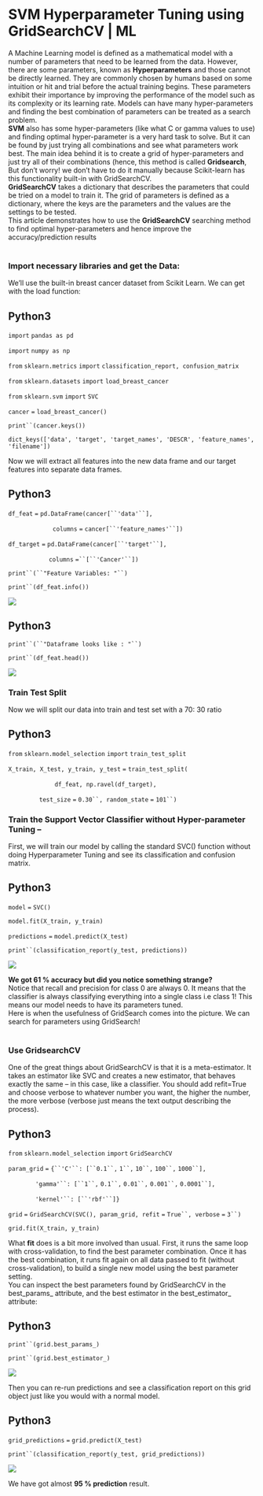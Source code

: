 ﻿# SVM Hyperparameter Tuning using GridSearchCV | ML 

A Machine Learning model is defined as a mathematical model with a number of parameters that need to be learned from the data. However, there are some parameters, known as **Hyperparameters** and those cannot be directly learned. They are commonly chosen by humans based on some intuition or hit and trial before the actual training begins. These parameters exhibit their importance by improving the performance of the model such as its complexity or its learning rate. Models can have many hyper-parameters and finding the best combination of parameters can be treated as a search problem.  
**SVM** also has some hyper-parameters (like what C or gamma values to use) and finding optimal hyper-parameter is a very hard task to solve. But it can be found by just trying all combinations and see what parameters work best. The main idea behind it is to create a grid of hyper-parameters and just try all of their combinations (hence, this method is called **Gridsearch**, But don’t worry! we don’t have to do it manually because Scikit-learn has this functionality built-in with GridSearchCV.  
**GridSearchCV** takes a dictionary that describes the parameters that could be tried on a model to train it. The grid of parameters is defined as a dictionary, where the keys are the parameters and the values are the settings to be tested.  
This article demonstrates how to use the **GridSearchCV** searching method to find optimal hyper-parameters and hence improve the accuracy/prediction results   
 

### Import necessary libraries and get the Data:

We’ll use the built-in breast cancer dataset from Scikit Learn. We can get with the load function:

Python3
-------

`import` `pandas as pd`

`import` `numpy as np`

`from` `sklearn.metrics` `import` `classification_report, confusion_matrix`

`from` `sklearn.datasets` `import` `load_breast_cancer`

`from` `sklearn.svm` `import` `SVC`

`cancer` `=` `load_breast_cancer()`

`print``(cancer.keys())`

```
dict_keys(['data', 'target', 'target_names', 'DESCR', 'feature_names', 'filename'])
```


Now we will extract all features into the new data frame and our target features into separate data frames. 

Python3
-------

`df_feat` `=` `pd.DataFrame(cancer[``'data'``],`

                       `columns` `=` `cancer[``'feature_names'``])`

`df_target` `=` `pd.DataFrame(cancer[``'target'``],` 

                     `columns` `=``[``'Cancer'``])`

`print``(``"Feature Variables: "``)`

`print``(df_feat.info())`

![](https://media.geeksforgeeks.org/wp-content/uploads/20190705194128/svm_tuning1.png)

Python3
-------

`print``(``"Dataframe looks like : "``)`

`print``(df_feat.head())`

![](https://media.geeksforgeeks.org/wp-content/uploads/20190705194145/svm_tuning2.png)

### Train Test Split

Now we will split our data into train and test set with a 70: 30 ratio 

Python3
-------

`from` `sklearn.model_selection` `import` `train_test_split`

`X_train, X_test, y_train, y_test` `=` `train_test_split(`

                        `df_feat, np.ravel(df_target),`

                `test_size` `=` `0.30``, random_state` `=` `101``)`

### Train the Support Vector Classifier without Hyper-parameter Tuning –

First, we will train our model by calling the standard SVC() function without doing Hyperparameter Tuning and see its classification and confusion matrix. 

Python3
-------

`model` `=` `SVC()`

`model.fit(X_train, y_train)`

`predictions` `=` `model.predict(X_test)`

`print``(classification_report(y_test, predictions))`

![](https://media.geeksforgeeks.org/wp-content/uploads/20190705194239/svm_tuning3.png)

**We got 61 % accuracy but did you notice something strange?**   
Notice that recall and precision for class 0 are always 0. It means that the classifier is always classifying everything into a single class i.e class 1! This means our model needs to have its parameters tuned.  
Here is when the usefulness of GridSearch comes into the picture. We can search for parameters using GridSearch!  
 

### Use GridsearchCV

One of the great things about GridSearchCV is that it is a meta-estimator. It takes an estimator like SVC and creates a new estimator, that behaves exactly the same – in this case, like a classifier. You should add refit=True and choose verbose to whatever number you want, the higher the number, the more verbose (verbose just means the text output describing the process).

Python3
-------

`from` `sklearn.model_selection` `import` `GridSearchCV`

`param_grid` `=` `{``'C'``: [``0.1``,` `1``,` `10``,` `100``,` `1000``],` 

              `'gamma'``: [``1``,` `0.1``,` `0.01``,` `0.001``,` `0.0001``],`

              `'kernel'``: [``'rbf'``]}` 

`grid` `=` `GridSearchCV(SVC(), param_grid, refit` `=` `True``, verbose` `=` `3``)`

`grid.fit(X_train, y_train)`

What **fit** does is a bit more involved than usual. First, it runs the same loop with cross-validation, to find the best parameter combination. Once it has the best combination, it runs fit again on all data passed to fit (without cross-validation), to build a single new model using the best parameter setting.  
You can inspect the best parameters found by GridSearchCV in the best\_params\_ attribute, and the best estimator in the best\_estimator\_ attribute: 

Python3
-------

`print``(grid.best_params_)`

`print``(grid.best_estimator_)`

![](https://media.geeksforgeeks.org/wp-content/uploads/20190705194417/svm_tuning4.png)

Then you can re-run predictions and see a classification report on this grid object just like you would with a normal model.

Python3
-------

`grid_predictions` `=` `grid.predict(X_test)`

`print``(classification_report(y_test, grid_predictions))`

![](https://media.geeksforgeeks.org/wp-content/uploads/20190705194435/svm_tuning5.png)

We have got almost **95 % prediction** result.
